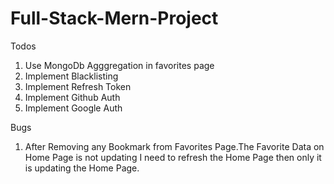 # Full-Stack-Mern-Project

Todos
1. Use MongoDb Agggregation in favorites page
2. Implement Blacklisting 
3. Implement Refresh Token
4. Implement Github Auth
5. Implement Google Auth

Bugs
1. After Removing any Bookmark from Favorites Page.The Favorite Data on Home Page is not updating I need to refresh the Home Page then only it is updating the Home Page.